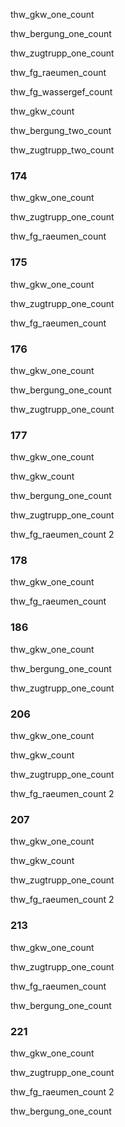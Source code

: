 thw_gkw_one_count

thw_bergung_one_count

thw_zugtrupp_one_count

thw_fg_raeumen_count

thw_fg_wassergef_count

thw_gkw_count

thw_bergung_two_count

thw_zugtrupp_two_count


### 174

thw_gkw_one_count

thw_zugtrupp_one_count

thw_fg_raeumen_count



### 175

thw_gkw_one_count

thw_zugtrupp_one_count

thw_fg_raeumen_count


### 176

thw_gkw_one_count

thw_bergung_one_count

thw_zugtrupp_one_count


### 177

thw_gkw_one_count

thw_gkw_count

thw_bergung_one_count

thw_zugtrupp_one_count

thw_fg_raeumen_count 2


### 178

thw_gkw_one_count

thw_fg_raeumen_count


### 186

thw_gkw_one_count

thw_bergung_one_count

thw_zugtrupp_one_count


### 206

thw_gkw_one_count

thw_gkw_count

thw_zugtrupp_one_count

thw_fg_raeumen_count 2


### 207

thw_gkw_one_count

thw_gkw_count

thw_zugtrupp_one_count

thw_fg_raeumen_count 2


### 213

thw_gkw_one_count

thw_zugtrupp_one_count

thw_fg_raeumen_count

thw_bergung_one_count


### 221

thw_gkw_one_count

thw_zugtrupp_one_count

thw_fg_raeumen_count 2

thw_bergung_one_count

